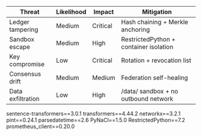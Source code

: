| Threat | Likelihood | Impact | Mitigation |
|--------|-------------|---------|-------------|
| Ledger tampering | Medium | Critical | Hash chaining + Merkle anchoring |
| Sandbox escape | Medium | High | RestrictedPython + container isolation |
| Key compromise | Low | Critical | Rotation + revocation list |
| Consensus drift | Medium | Medium | Federation self-healing |
| Data exfiltration | Low | High | /data/ sandbox + no outbound network |

sentence-transformers==3.0.1
transformers==4.44.2
networkx==3.2.1
pint==0.24.1
parsedatetime==2.6
PyNaCl==1.5.0
RestrictedPython==7.2
prometheus_client==0.20.0